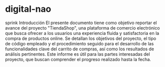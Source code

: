 # digital-nao
sprink 
Introducción
El presente documento tiene como objetivo reportar el avance del proyecto "TiendaShop", una plataforma de comercio electrónico que busca ofrecer a los usuarios una experiencia fluida y satisfactoria en la compra de productos online. Se detallan los objetivos del proyecto, el tipo de código empleado y el procedimiento seguido para el desarrollo de las funcionalidades clave del carrito de compras, así como los resultados de análisis pertinentes. Este informe es útil para las partes interesadas del proyecto, que buscan comprender el progreso realizado hasta la fecha.
